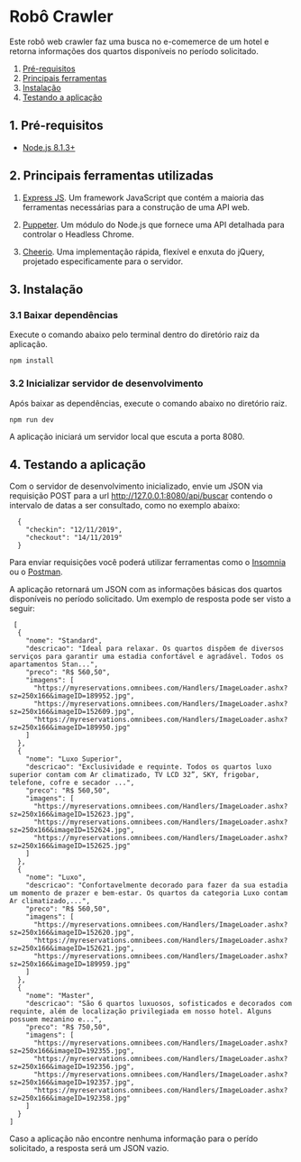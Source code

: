 # Robô Crawler

Este robô web crawler faz uma busca no e-comemerce de um hotel e retorna informações dos quartos disponíveis no período solicitado.

1. [Pré-requisitos](#pre-requisitos)
1. [Principais ferramentas](#principais-ferramentas)
1. [Instalação](#instalacao)
1. [Testando a aplicação](#teste)


<a id="pre-requisitos"></a>
## 1. Pré-requisitos

- [Node.js 8.1.3+](https://nodejs.org/en/)

<a id="principais-ferramentas"></a>
##  2. Principais ferramentas utilizadas
1. [Express JS](https://expressjs.com/pt-br/). Um framework JavaScript que contém a maioria das ferramentas necessárias para a construção de uma API web.

1. [Puppeter](https://developers.google.com/web/tools/puppeteer/?hl=pt-br). Um módulo do Node.js que fornece uma API detalhada para controlar o Headless Chrome.

1. [Cheerio](https://github.com/cheeriojs/cheerio). Uma implementação rápida, flexível e enxuta do jQuery, projetado especificamente para o servidor.

<a id="instalacao"></a>
##  3. Instalação

### 3.1 Baixar dependências

Execute o comando abaixo pelo terminal dentro do diretório raiz da aplicação.

```
npm install
```

### 3.2 Inicializar servidor de desenvolvimento

Após baixar as dependências, execute o comando abaixo no diretório raiz.

```
npm run dev
```

A aplicação iniciará um servidor local que escuta a porta 8080.

<a id="teste"></a>
## 4. Testando a aplicação

Com o servidor de desenvolvimento inicializado, envie um JSON via requisição POST para a url http://127.0.0.1:8080/api/buscar contendo o intervalo de datas a ser consultado, como no exemplo abaixo:

```
  {
	"checkin": "12/11/2019",
  	"checkout": "14/11/2019"
  }
```

Para enviar requisições você poderá utilizar ferramentas como o [Insomnia](https://insomnia.rest/download/) ou o [Postman](https://www.getpostman.com/).

A aplicação retornará um JSON com as informações básicas dos quartos disponíveis no período solicitado. Um exemplo de resposta pode ser visto a seguir:

```
 [
  {
    "nome": "Standard",
    "descricao": "Ideal para relaxar. Os quartos dispõem de diversos serviços para garantir uma estadia confortável e agradável. Todos os apartamentos Stan...",
    "preco": "R$ 560,50",
    "imagens": [
      "https://myreservations.omnibees.com/Handlers/ImageLoader.ashx?sz=250x166&imageID=189952.jpg",
      "https://myreservations.omnibees.com/Handlers/ImageLoader.ashx?sz=250x166&imageID=152609.jpg",
      "https://myreservations.omnibees.com/Handlers/ImageLoader.ashx?sz=250x166&imageID=189950.jpg"
    ]
  },
  {
    "nome": "Luxo Superior",
    "descricao": "Exclusividade e requinte. Todos os quartos luxo superior contam com Ar climatizado, TV LCD 32”, SKY, frigobar, telefone, cofre e secador ...",
    "preco": "R$ 560,50",
    "imagens": [
      "https://myreservations.omnibees.com/Handlers/ImageLoader.ashx?sz=250x166&imageID=152623.jpg",
      "https://myreservations.omnibees.com/Handlers/ImageLoader.ashx?sz=250x166&imageID=152624.jpg",
      "https://myreservations.omnibees.com/Handlers/ImageLoader.ashx?sz=250x166&imageID=152625.jpg"
    ]
  },
  {
    "nome": "Luxo",
    "descricao": "Confortavelmente decorado para fazer da sua estadia um momento de prazer e bem-estar. Os quartos da categoria Luxo contam Ar climatizado,...",
    "preco": "R$ 560,50",
    "imagens": [
      "https://myreservations.omnibees.com/Handlers/ImageLoader.ashx?sz=250x166&imageID=152620.jpg",
      "https://myreservations.omnibees.com/Handlers/ImageLoader.ashx?sz=250x166&imageID=152621.jpg",
      "https://myreservations.omnibees.com/Handlers/ImageLoader.ashx?sz=250x166&imageID=189959.jpg"
    ]
  },
  {
    "nome": "Master",
    "descricao": "São 6 quartos luxuosos, sofisticados e decorados com requinte, além de localização privilegiada em nosso hotel. Alguns possuem mezanino e...",
    "preco": "R$ 750,50",
    "imagens": [
      "https://myreservations.omnibees.com/Handlers/ImageLoader.ashx?sz=250x166&imageID=192355.jpg",
      "https://myreservations.omnibees.com/Handlers/ImageLoader.ashx?sz=250x166&imageID=192356.jpg",
      "https://myreservations.omnibees.com/Handlers/ImageLoader.ashx?sz=250x166&imageID=192357.jpg",
      "https://myreservations.omnibees.com/Handlers/ImageLoader.ashx?sz=250x166&imageID=192358.jpg"
    ]
  }
]
```

Caso a aplicação não encontre nenhuma informação para o perído solicitado, a resposta será um JSON vazio.

